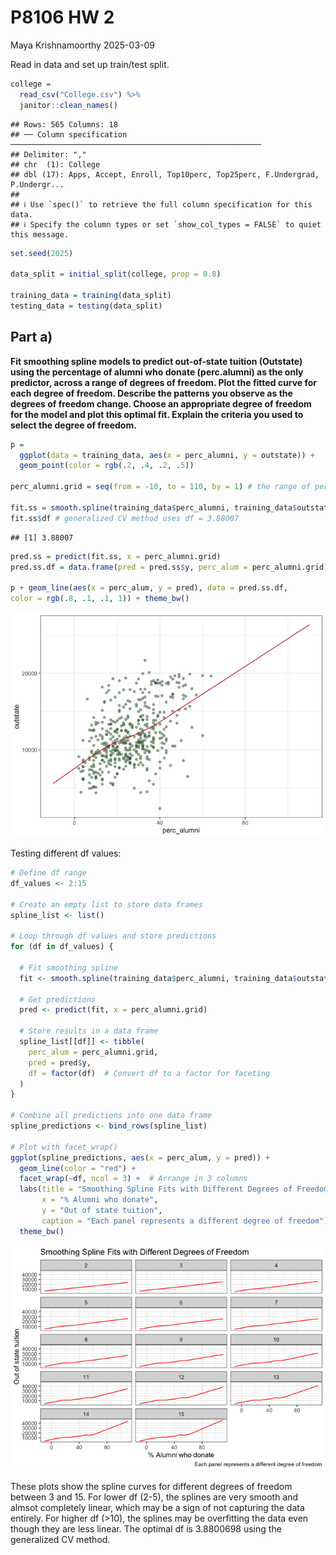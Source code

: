 P8106 HW 2
================
Maya Krishnamoorthy
2025-03-09

Read in data and set up train/test split.

``` r
college = 
  read_csv("College.csv") %>% 
  janitor::clean_names()
```

    ## Rows: 565 Columns: 18
    ## ── Column specification ────────────────────────────────────────────────────────
    ## Delimiter: ","
    ## chr  (1): College
    ## dbl (17): Apps, Accept, Enroll, Top10perc, Top25perc, F.Undergrad, P.Undergr...
    ## 
    ## ℹ Use `spec()` to retrieve the full column specification for this data.
    ## ℹ Specify the column types or set `show_col_types = FALSE` to quiet this message.

``` r
set.seed(2025)

data_split = initial_split(college, prop = 0.8)

training_data = training(data_split)
testing_data = testing(data_split)
```

## Part a)

**Fit smoothing spline models to predict out-of-state tuition (Outstate)
using the percentage of alumni who donate (perc.alumni) as the only
predictor, across a range of degrees of freedom. Plot the fitted curve
for each degree of freedom. Describe the patterns you observe as the
degrees of freedom change. Choose an appropriate degree of freedom for
the model and plot this optimal fit. Explain the criteria you used to
select the degree of freedom.**

``` r
p = 
  ggplot(data = training_data, aes(x = perc_alumni, y = outstate)) +
  geom_point(color = rgb(.2, .4, .2, .5))

perc_alumni.grid = seq(from = -10, to = 110, by = 1) # the range of perc_alumni is [0, 100]

fit.ss = smooth.spline(training_data$perc_alumni, training_data$outstate)
fit.ss$df # generalized CV method uses df = 3.88007
```

    ## [1] 3.88007

``` r
pred.ss = predict(fit.ss, x = perc_alumni.grid)
pred.ss.df = data.frame(pred = pred.ss$y, perc_alum = perc_alumni.grid)

p + geom_line(aes(x = perc_alum, y = pred), data = pred.ss.df,
color = rgb(.8, .1, .1, 1)) + theme_bw()
```

![](p8106_hw2_files/figure-gfm/unnamed-chunk-3-1.png)<!-- -->

Testing different df values:

``` r
# Define df range
df_values <- 2:15

# Create an empty list to store data frames
spline_list <- list()

# Loop through df values and store predictions
for (df in df_values) {
  
  # Fit smoothing spline
  fit <- smooth.spline(training_data$perc_alumni, training_data$outstate, df = df)
  
  # Get predictions
  pred <- predict(fit, x = perc_alumni.grid)
  
  # Store results in a data frame
  spline_list[[df]] <- tibble(
    perc_alum = perc_alumni.grid,
    pred = pred$y,
    df = factor(df)  # Convert df to a factor for faceting
  )
}

# Combine all predictions into one data frame
spline_predictions <- bind_rows(spline_list)

# Plot with facet_wrap()
ggplot(spline_predictions, aes(x = perc_alum, y = pred)) +
  geom_line(color = "red") +
  facet_wrap(~df, ncol = 3) +  # Arrange in 3 columns
  labs(title = "Smoothing Spline Fits with Different Degrees of Freedom",
       x = "% Alumni who donate",
       y = "Out of state tuition",
       caption = "Each panel represents a different degree of freedom") +
  theme_bw()
```

![](p8106_hw2_files/figure-gfm/unnamed-chunk-4-1.png)<!-- -->

These plots show the spline curves for different degrees of freedom
between 3 and 15. For lower df (2-5), the splines are very smooth and
almsot completely linear, which may be a sign of not capturing the data
entirely. For higher df (\>10), the splines may be overfitting the data
even though they are less linear. The optimal df is 3.8800698 using the
generalized CV method.
